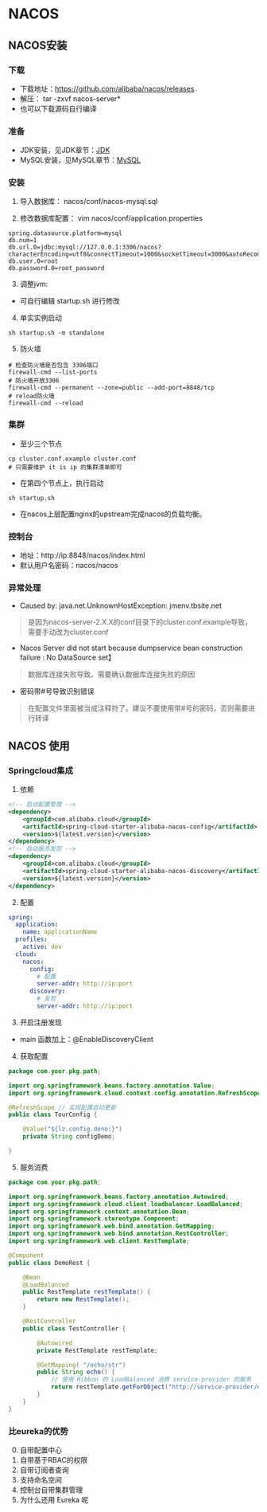 # NACOS

## NACOS安装

### 下载
- 下载地址：https://github.com/alibaba/nacos/releases
- 解压： tar -zxvf nacos-server*
- 也可以下载源码自行编译

### 准备
- JDK安装，见JDK章节：[JDK](docs/devops/componentjdk.md)
- MySQL安装，见MySQL章节：[MySQL](docs/devops/componentmysql.md)

### 安装
1. 导入数据库： nacos/conf/nacos-mysql.sql

2. 修改数据库配置： vim nacos/conf/application.properties
```shell
spring.datasource.platform=mysql
db.num=1
db.url.0=jdbc:mysql://127.0.0.1:3306/nacos?characterEncoding=utf8&connectTimeout=1000&socketTimeout=3000&autoReconnect=true&useUnicode=true&useSSL=false&serverTimezone=UTC
db.user.0=root
db.password.0=root_password
```

3. 调整jvm:
- 可自行编辑  startup.sh 进行修改


4. 单实实例启动
```shell
sh startup.sh -m standalone
```

5. 防火墙
```shell script
# 检查防火墙是否包含 3306端口
firewall-cmd --list-ports
# 防火墙开放3306
firewall-cmd --permanent --zone=public --add-port=8848/tcp
# reload防火墙
firewall-cmd --reload
```

### 集群
- 至少三个节点
```shell
cp cluster.conf.example cluster.conf
# 只需要维护 it is ip 的集群清单即可
```
- 在第四个节点上，执行启动
```shell
sh startup.sh
```

- 在nacos上层配置nginx的upstream完成nacos的负载均衡。


### 控制台
- 地址：http://ip:8848/nacos/index.html
- 默认用户名密码：nacos/nacos


### 异常处理
- Caused by: java.net.UnknownHostException: jmenv.tbsite.net
> 是因为nacos-server-2.X.X的conf目录下的cluster.conf.example导致，需要手动改为cluster.conf

- Nacos Server did not start because dumpservice bean construction failure : No DataSource set】
> 数据库连接失败导致。需要确认数据库连接失败的原因

- 密码带#号导致识别错误
> 在配置文件里面被当成注释符了。建议不要使用带#号的密码，否则需要进行转译

## NACOS 使用

### Springcloud集成
1. 依赖
```xml
<!-- 启动配置管理 -->
<dependency>
    <groupId>com.alibaba.cloud</groupId>
    <artifactId>spring-cloud-starter-alibaba-nacos-config</artifactId>
    <version>${latest.version}</version>
</dependency>
<!-- 启动服务发现 -->
<dependency>
    <groupId>com.alibaba.cloud</groupId>
    <artifactId>spring-cloud-starter-alibaba-nacos-discovery</artifactId>
    <version>${latest.version}</version>
</dependency>
```
2. 配置
```yaml
spring:
  application:
    name: applicationName
  profiles:
    active: dev
  cloud:
    nacos:
      config:
        # 配置
        server-addr: http://ip:port
      discovery:
        # 发现
        server-addr: http://ip:port

```

3. 开启注册发现
- main 函数加上：@EnableDiscoveryClient

4. 获取配置
```java
package com.your.pkg.path;

import org.springframework.beans.factory.annotation.Value;
import org.springframework.cloud.context.config.annotation.RefreshScope;

@RefreshScope // 实现配置自动更新
public class TourConfig {

    @Value("${lz.config.deno:}")
    private String configDemo;

}
```

5. 服务消费
```java
package com.your.pkg.path;

import org.springframework.beans.factory.annotation.Autowired;
import org.springframework.cloud.client.loadbalancer.LoadBalanced;
import org.springframework.context.annotation.Bean;
import org.springframework.stereotype.Component;
import org.springframework.web.bind.annotation.GetMapping;
import org.springframework.web.bind.annotation.RestController;
import org.springframework.web.client.RestTemplate;

@Component
public class DemoRest {

    @Bean
    @LoadBalanced
    public RestTemplate restTemplate() {
        return new RestTemplate();
    }

    @RestController
    public class TestController {

        @Autowired
        private RestTemplate restTemplate;

        @GetMapping( "/echo/str")
        public String echo() {
            // 使用 Ribbon 的 LoadBalanced 消费 service-provider 的服务
            return restTemplate.getForObject("http://service-provider/echo/data", String.class);
        }
    }
}
```

### 比eureka的优势
0. 自带配置中心
1. 自带基于RBAC的权限
2. 自带订阅者查询
3. 支持命名空间
4. 控制台自带集群管理
5. 为什么还用 Eureka 呢